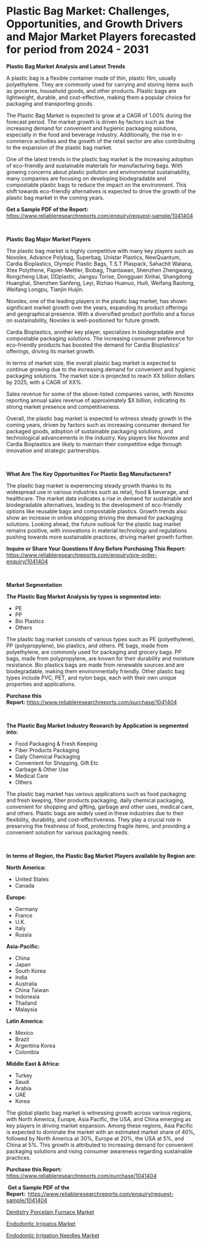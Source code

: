 <p><h1>Plastic Bag Market: Challenges, Opportunities, and Growth Drivers and Major Market Players forecasted for period from 2024 - 2031</h1></p><p><strong>Plastic Bag Market Analysis and Latest Trends</strong></p>
<p><p>A plastic bag is a flexible container made of thin, plastic film, usually polyethylene. They are commonly used for carrying and storing items such as groceries, household goods, and other products. Plastic bags are lightweight, durable, and cost-effective, making them a popular choice for packaging and transporting goods.</p><p>The Plastic Bag Market is expected to grow at a CAGR of 1.00% during the forecast period. The market growth is driven by factors such as the increasing demand for convenient and hygienic packaging solutions, especially in the food and beverage industry. Additionally, the rise in e-commerce activities and the growth of the retail sector are also contributing to the expansion of the plastic bag market.</p><p>One of the latest trends in the plastic bag market is the increasing adoption of eco-friendly and sustainable materials for manufacturing bags. With growing concerns about plastic pollution and environmental sustainability, many companies are focusing on developing biodegradable and compostable plastic bags to reduce the impact on the environment. This shift towards eco-friendly alternatives is expected to drive the growth of the plastic bag market in the coming years.</p></p>
<p><strong>Get a Sample PDF of the Report:&nbsp;</strong> <a href="https://www.reliableresearchreports.com/enquiry/request-sample/1041404">https://www.reliableresearchreports.com/enquiry/request-sample/1041404</a></p>
<p>&nbsp;</p>
<p><strong>Plastic Bag Major Market Players</strong></p>
<p><p>The plastic bag market is highly competitive with many key players such as Novolex, Advance Polybag, Superbag, Unistar Plastics, NewQuantum, Cardia Bioplastics, Olympic Plastic Bags, T.S.T Plaspack, Sahachit Watana, Xtex Polythene, Papier-Mettler, Biobag, Thantawan, Shenzhen Zhengwang, Rongcheng Libai, DDplastic, Jiangsu Torise, Dongguan Xinhai, Shangdong Huanghai, Shenzhen Sanfeng, Leyi, Rizhao Huanuo, Huili, Weifang Baolong, Weifang Longpu, Tianjin Huijin.</p><p>Novolex, one of the leading players in the plastic bag market, has shown significant market growth over the years, expanding its product offerings and geographical presence. With a diversified product portfolio and a focus on sustainability, Novolex is well-positioned for future growth.</p><p>Cardia Bioplastics, another key player, specializes in biodegradable and compostable packaging solutions. The increasing consumer preference for eco-friendly products has boosted the demand for Cardia Bioplastics' offerings, driving its market growth.</p><p>In terms of market size, the overall plastic bag market is expected to continue growing due to the increasing demand for convenient and hygienic packaging solutions. The market size is projected to reach XX billion dollars by 2025, with a CAGR of XX%.</p><p>Sales revenue for some of the above-listed companies varies, with Novolex reporting annual sales revenue of approximately $X billion, indicating its strong market presence and competitiveness.</p><p>Overall, the plastic bag market is expected to witness steady growth in the coming years, driven by factors such as increasing consumer demand for packaged goods, adoption of sustainable packaging solutions, and technological advancements in the industry. Key players like Novolex and Cardia Bioplastics are likely to maintain their competitive edge through innovation and strategic partnerships.</p></p>
<p>&nbsp;</p>
<p><strong>What Are The Key Opportunities For Plastic Bag Manufacturers?</strong></p>
<p><p>The plastic bag market is experiencing steady growth thanks to its widespread use in various industries such as retail, food & beverage, and healthcare. The market data indicates a rise in demand for sustainable and biodegradable alternatives, leading to the development of eco-friendly options like reusable bags and compostable plastics. Growth trends also show an increase in online shopping driving the demand for packaging solutions. Looking ahead, the future outlook for the plastic bag market remains positive, with innovations in material technology and regulations pushing towards more sustainable practices, driving market growth further.</p></p>
<p><strong>Inquire or Share Your Questions If Any Before Purchasing This Report:</strong> <a href="https://www.reliableresearchreports.com/enquiry/pre-order-enquiry/1041404">https://www.reliableresearchreports.com/enquiry/pre-order-enquiry/1041404</a></p>
<p>&nbsp;</p>
<p><strong>Market Segmentation</strong></p>
<p><strong>The Plastic Bag Market Analysis by types is segmented into:</strong></p>
<p><ul><li>PE</li><li>PP</li><li>Bio Plastics</li><li>Others</li></ul></p>
<p><p>The plastic bag market consists of various types such as PE (polyethylene), PP (polypropylene), bio plastics, and others. PE bags, made from polyethylene, are commonly used for packaging and grocery bags. PP bags, made from polypropylene, are known for their durability and moisture resistance. Bio plastics bags are made from renewable sources and are biodegradable, making them environmentally friendly. Other plastic bag types include PVC, PET, and nylon bags, each with their own unique properties and applications.</p></p>
<p><strong>Purchase this Report:&nbsp;</strong><a href="https://www.reliableresearchreports.com/purchase/1041404">https://www.reliableresearchreports.com/purchase/1041404</a></p>
<p>&nbsp;</p>
<p><strong>The Plastic Bag Market Industry Research by Application is segmented into:</strong></p>
<p><ul><li>Food Packaging & Fresh Keeping</li><li>Fiber Products Packaging</li><li>Daily Chemical Packaging</li><li>Convenient for Shopping, Gift Etc</li><li>Garbage & Other Use</li><li>Medical Care</li><li>Others</li></ul></p>
<p><p>The plastic bag market has various applications such as food packaging and fresh keeping, fiber products packaging, daily chemical packaging, convenient for shopping and gifting, garbage and other uses, medical care, and others. Plastic bags are widely used in these industries due to their flexibility, durability, and cost-effectiveness. They play a crucial role in preserving the freshness of food, protecting fragile items, and providing a convenient solution for various packaging needs.</p></p>
<p>&nbsp;</p>
<p><strong>In terms of Region, the Plastic Bag Market Players available by Region are:</strong></p>
<p>
    <p> <strong> North America: </strong>
        <ul>
            <li>United States</li>
            <li>Canada</li>
        </ul>
        </p> 
    <p> <strong> Europe: </strong>
        <ul>
            <li>Germany</li>
            <li>France</li>
            <li>U.K.</li>
            <li>Italy</li>
            <li>Russia</li>
        </ul>
        </p> 
    <p> <strong> Asia-Pacific: </strong>
        <ul>
            <li>China</li>
            <li>Japan</li>
            <li>South Korea</li>
            <li>India</li>
            <li>Australia</li>
            <li>China Taiwan</li>
            <li>Indonesia</li>
            <li>Thailand</li>
            <li>Malaysia</li>
        </ul>
        </p> 
    <p> <strong> Latin America: </strong>
        <ul>
            <li>Mexico</li>
            <li>Brazil</li>
            <li>Argentina Korea</li>
            <li>Colombia</li>
        </ul>
        </p> 
    <p> <strong> Middle East & Africa: </strong>
        <ul>
            <li>Turkey</li>
            <li>Saudi</li>
            <li>Arabia</li>
            <li>UAE</li>
            <li>Korea</li>
        </ul>
    </p>
    </p>
<p><p>The global plastic bag market is witnessing growth across various regions, with North America, Europe, Asia Pacific, the USA, and China emerging as key players in driving market expansion. Among these regions, Asia Pacific is expected to dominate the market with an estimated market share of 40%, followed by North America at 30%, Europe at 20%, the USA at 5%, and China at 5%. This growth is attributed to increasing demand for convenient packaging solutions and rising consumer awareness regarding sustainable practices.</p></p>
<p><strong>Purchase this Report: </strong><a href="https://www.reliableresearchreports.com/purchase/1041404">https://www.reliableresearchreports.com/purchase/1041404</a></p>
<p>&nbsp;<strong>Get a Sample PDF of the Report:&nbsp;&nbsp;</strong><a href="https://www.reliableresearchreports.com/enquiry/request-sample/1041404">https://www.reliableresearchreports.com/enquiry/request-sample/1041404</a></p>
<p><strong></strong></p>
<p><p><a href="https://view.publitas.com/reportprime-1/insights-into-dentistry-porcelain-furnace-market-size-analysing-market-share-trends-and-growth-from-2023-to-2030/">Dentistry Porcelain Furnace Market</a></p><p><a href="https://view.publitas.com/reportprime-1/endodontic-irrigatos-market-size-and-examines-its-market-scope-with-a-primary-focus-on-growth-opportunities-and-forecasted-trends-spanning-from-2023-to-2030/">Endodontic Irrigatos Market</a></p><p><a href="https://view.publitas.com/reportprime-1/endodontic-irrigation-needles-market-size-share-trends-analysis-report-by-application-regional-outlook-competitive-strategies-and-segment-forecasts-2023-2030/">Endodontic Irrigation Needles Market</a></p></p>